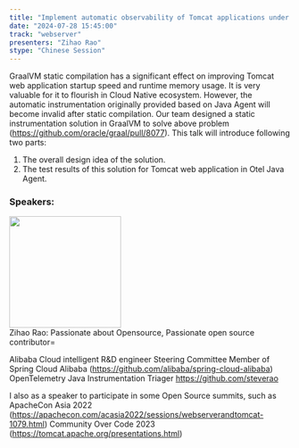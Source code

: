```yaml
---
title: "Implement automatic observability of Tomcat applications under GraalVM static compilation"
date: "2024-07-28 15:45:00" 
track: "webserver"
presenters: "Zihao Rao"
stype: "Chinese Session"
---
```

GraalVM static compilation has a significant effect on improving Tomcat web application startup speed and runtime memory usage. It is very valuable for it to flourish in Cloud Native ecosystem. However, the automatic instrumentation originally provided based on Java Agent will become invalid after static compilation. Our team designed a static instrumentation solution in GraalVM to solve above problem (https://github.com/oracle/graal/pull/8077). This talk will introduce following two parts:
1. The overall design idea of the solution.
2. The test results of this solution for Tomcat web application in Otel Java Agent.
 ### Speakers: 
 <img src="https://sessionize.com/image/3b4b-400o400o1-nRaiucVbHuuLNGZw1JCsDc.jpg" width="200" /><br>Zihao Rao:  Passionate about Opensource, Passionate open source contributor=

Alibaba Cloud intelligent R&D engineer
Steering Committee Member of Spring Cloud Alibaba (https://github.com/alibaba/spring-cloud-alibaba)
OpenTelemetry Java Instrumentation Triager
https://github.com/steverao

I also as a speaker to participate in some Open Source summits, such as ApacheCon Asia 2022 (https://apachecon.com/acasia2022/sessions/webserverandtomcat-1079.html)
Community Over Code 2023 (https://tomcat.apache.org/presentations.html)
 <br><br>